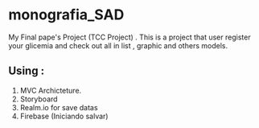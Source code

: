 # monografia_SAD
My Final pape's Project (TCC Project) . This is a project that user register your glicemia and check out all in list , graphic and others models.

## Using :
1. MVC Archicteture. 
2. Storyboard 
3. Realm.io for save datas
4. Firebase (Iniciando salvar)

